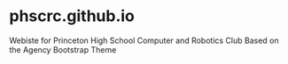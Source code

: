 # phscrc.github.io
Webiste for Princeton High School Computer and Robotics Club
Based on the Agency Bootstrap Theme
